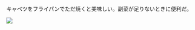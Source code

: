 キャベツをフライパンでただ焼くと美味しい。副菜が足りないときに便利だ。

![](https://photos.old.apkas.net/medium/202401/20240131-185624.webp)
